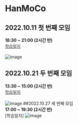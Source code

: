 # HanMoCo
## 2022.10.11 첫 번째 모임<br>
<b>18:30 ~ 21:00 (2시간 반)</b><br>
[학습일지](https://github.com/lbd0/HanCoMo/tree/main/2022.10.11)<br></br>
![image](https://user-images.githubusercontent.com/80818640/195057453-7a738f80-55b8-45bd-afac-a9bad2ca4780.png)
## 2022.10.21 두 번째 모임<br>
<b>13:30 ~ 15:00 (2시간 반)</b><br>
[학습일지](https://github.com/lbd0/HanCoMo/tree/main/2022.10.21)<br></br>
![image](https://user-images.githubusercontent.com/80818640/197111773-49547f4b-bd7d-4f36-8311-122cdda04615.png)
##2022.10.27 세 번째 모임<br>
<b>17:00 ~ 19:30 (2시간 반)</b><br>
[학습일지]
![image](https://user-images.githubusercontent.com/80818640/198227540-cd750182-a9bb-45ca-a039-956fa7f581d5.png)
